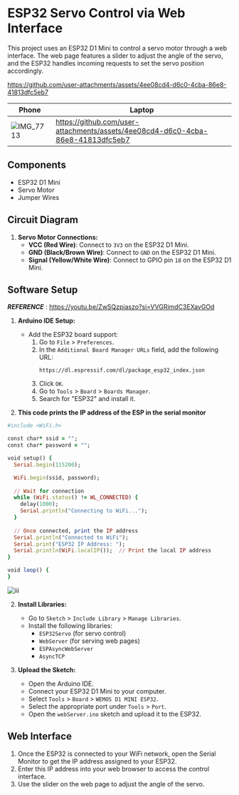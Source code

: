 # ESP32 Servo Control via Web Interface

This project uses an ESP32 D1 Mini to control a servo motor through a web interface. The web page features a slider to adjust the angle of the servo, and the ESP32 handles incoming requests to set the servo position accordingly.



https://github.com/user-attachments/assets/4ee08cd4-d6c0-4cba-86e8-41813dfc5eb7



| Phone | Laptop  |
| -- | -- |
|![IMG_7713](https://github.com/user-attachments/assets/92b36290-759f-473b-b6a4-56ed300a5180) | https://github.com/user-attachments/assets/4ee08cd4-d6c0-4cba-86e8-41813dfc5eb7 |

## Components

- ESP32 D1 Mini
- Servo Motor
- Jumper Wires

## Circuit Diagram

1. **Servo Motor Connections:**
   - **VCC (Red Wire)**: Connect to `3V3` on the ESP32 D1 Mini.
   - **GND (Black/Brown Wire)**: Connect to `GND` on the ESP32 D1 Mini.
   - **Signal (Yellow/White Wire)**: Connect to GPIO pin `18` on the ESP32 D1 Mini.

## Software Setup
***REFERENCE*** : https://youtu.be/ZwSQzpiaszo?si=VVGRimdC3EXavGOd
1. **Arduino IDE Setup:**
   - Add the ESP32 board support:
     1. Go to `File` > `Preferences`.
     2. In the `Additional Board Manager URLs` field, add the following URL:
        ```
        https://dl.espressif.com/dl/package_esp32_index.json
        ```
     3. Click `OK`.
     4. Go to `Tools` > `Board` > `Boards Manager`.
     5. Search for "ESP32" and install it.

2. **This code prints the IP address of the ESP in the serial monitor**
```ruby
#include <WiFi.h>

const char* ssid = "";
const char* password = "";

void setup() {
  Serial.begin(115200);

  WiFi.begin(ssid, password);
  
  // Wait for connection
  while (WiFi.status() != WL_CONNECTED) {
    delay(1000);
    Serial.println("Connecting to WiFi...");
  }
  
  // Once connected, print the IP address
  Serial.println("Connected to WiFi");
  Serial.print("ESP32 IP Address: ");
  Serial.println(WiFi.localIP());  // Print the local IP address
}

void loop() {
}

```
![iii](https://github.com/user-attachments/assets/aaeee859-cbf2-4f20-b643-1485339d544d)


2. **Install Libraries:**
   - Go to `Sketch` > `Include Library` > `Manage Libraries`.
   - Install the following libraries:
     - `ESP32Servo` (for servo control)
     - `WebServer` (for serving web pages)
     - `ESPAsyncWebServer`
     - `AsyncTCP`

3. **Upload the Sketch:**
   - Open the Arduino IDE.
   - Connect your ESP32 D1 Mini to your computer.
   - Select `Tools` > `Board` > `WEMOS D1 MINI ESP32`.
   - Select the appropriate port under `Tools` > `Port`.
   - Open the `webServer.ino` sketch and upload it to the ESP32.

## Web Interface

1. Once the ESP32 is connected to your WiFi network, open the Serial Monitor to get the IP address assigned to your ESP32.
2. Enter this IP address into your web browser to access the control interface.
3. Use the slider on the web page to adjust the angle of the servo.
